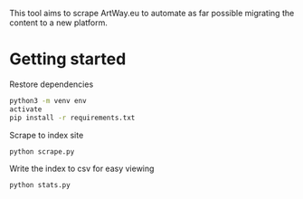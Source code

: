 This tool aims to scrape ArtWay.eu to automate as far possible migrating the content to a new platform.

# Getting started
Restore dependencies
```sh
python3 -m venv env
activate
pip install -r requirements.txt
```

Scrape to index site
```sh
python scrape.py
```

Write the index to csv for easy viewing
```sh
python stats.py
```
